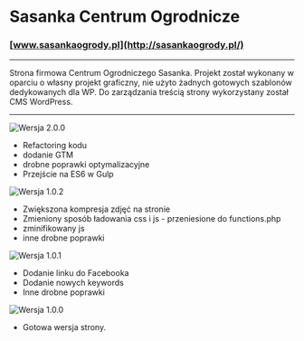 # Sasanka Centrum Ogrodnicze

### [www.sasankaogrody.pl](http://sasankaogrody.pl/)

***

Strona firmowa Centrum Ogrodniczego Sasanka. Projekt został wykonany w oparciu o własny projekt graficzny, nie użyto żadnych gotowych szablonów dedykowanych dla WP. Do zarządzania treścią strony wykorzystany został CMS WordPress. 

***

![Wersja 2.0.0](https://img.shields.io/badge/Wersja-2.0.0-green.svg)

* Refactoring kodu
* dodanie GTM
* drobne poprawki optymalizacyjne
* Przejście na ES6 w Gulp 

![Wersja 1.0.2](https://img.shields.io/badge/Wersja-1.0.2-green.svg)

* Zwiększona kompresja zdjęć na stronie
* Zmieniony sposób ładowania css i js - przeniesione do functions.php
* zminifikowany js
* inne drobne poprawki

![Wersja 1.0.1](https://img.shields.io/badge/Wersja-1.0.1-green.svg)

* Dodanie linku do Facebooka 
* Dodanie nowych keywords 
* Inne drobne poprawki

![Wersja 1.0.0](https://img.shields.io/badge/Wersja-1.0.0-green.svg)
* Gotowa wersja strony.
